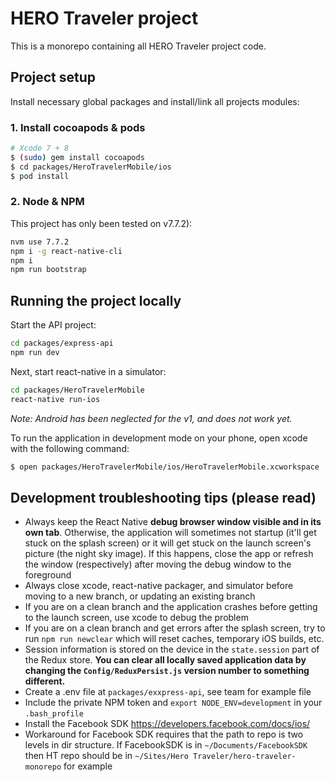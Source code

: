 # HERO Traveler project

This is a monorepo containing all HERO Traveler project code.

## Project setup

Install necessary global packages and install/link all projects modules:

### 1. Install cocoapods & pods

```bash
# Xcode 7 + 8
$ (sudo) gem install cocoapods
$ cd packages/HeroTravelerMobile/ios
$ pod install
```

### 2. Node & NPM

This project has only been tested on v7.7.2):

```bash
nvm use 7.7.2
npm i -g react-native-cli
npm i
npm run bootstrap
```

## Running the project locally

Start the API project:

```bash
cd packages/express-api
npm run dev
```

Next, start react-native in a simulator:

```bash
cd packages/HeroTravelerMobile
react-native run-ios
```

_Note: Android has been neglected for the v1, and does not work yet._

To run the application in development mode on your phone, open xcode with the following command: 

```bash
$ open packages/HeroTravelerMobile/ios/HeroTravelerMobile.xcworkspace
```

## Development troubleshooting tips (please read)

* Always keep the React Native **debug browser window visible and in its own tab**. Otherwise, the application will sometimes not startup (it'll get stuck on the splash screen) or it will get stuck on the launch screen's picture (the night sky image). If this happens, close the app or refresh the window (respectively) after moving the debug window to the foreground
* Always close xcode, react-native packager, and simulator before moving to a new branch, or updating an existing branch
* If you are on a clean branch and the application crashes before getting to the launch screen, use xcode to debug the problem
* If you are on a clean branch and get errors after the splash screen, try to run `npm run newclear` which will reset caches, temporary iOS builds, etc.
* Session information is stored on the device in the `state.session` part of the Redux store. **You can clear all locally saved application data by changing the `Config/ReduxPersist.js` version number to something different.**
* Create a .env file at `packages/exxpress-api`, see team for example file
* Include the private NPM token and `export NODE_ENV=development` in your `.bash_profile`
* Install the Facebook SDK https://developers.facebook.com/docs/ios/
* Workaround for Facebook SDK requires that the path to repo is two levels in dir structure. If FacebookSDK is in `~/Documents/FacebookSDK` then HT repo should be in `~/Sites/Hero Traveler/hero-traveler-monorepo` for example